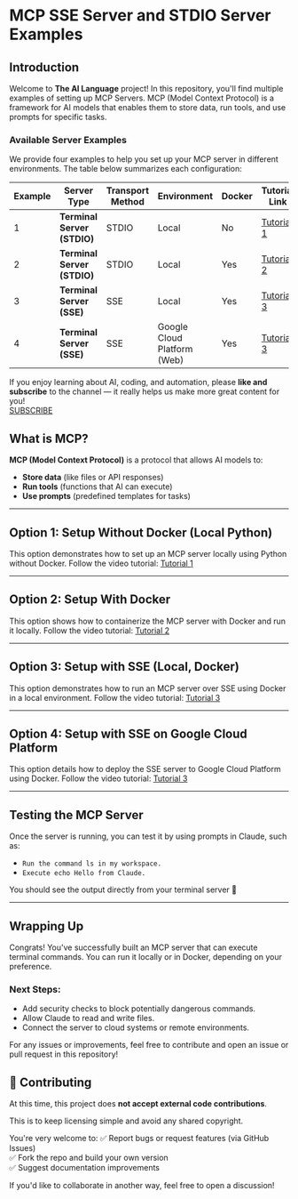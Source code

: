 # MCP SSE Server and STDIO Server Examples

## Introduction

Welcome to **The AI Language** project! In this repository, you'll find multiple examples of setting up MCP Servers. MCP (Model Context Protocol) is a framework for AI models that enables them to store data, run tools, and use prompts for specific tasks.

### Available Server Examples
We provide four examples to help you set up your MCP server in different environments. The table below summarizes each configuration:

| Example | Server Type | Transport Method | Environment | Docker | Tutorial Link |
|---------|-------------|------------------|-------------|--------|---------------|
| 1 | **Terminal Server (STDIO)** | STDIO | Local | No | [Tutorial 1](https://youtu.be/_veLqeCzdIQ) |
| 2 | **Terminal Server (STDIO)** | STDIO | Local | Yes | [Tutorial 2](https://youtu.be/cgml6yzrOjc) |
| 3 | **Terminal Server (SSE)** | SSE | Local | Yes | [Tutorial 3](https://youtu.be/s0YJNcT1XMA) |
| 4 | **Terminal Server (SSE)** | SSE | Google Cloud Platform (Web) | Yes | [Tutorial 3](https://youtu.be/s0YJNcT1XMA) |

If you enjoy learning about AI, coding, and automation, please **like and subscribe** to the channel — it really helps us make more great content for you!  
[SUBSCRIBE](https://youtube.com/@theailanguage?sub_confirmation=1)

## What is MCP?

**MCP (Model Context Protocol)** is a protocol that allows AI models to:
- **Store data** (like files or API responses)
- **Run tools** (functions that AI can execute)
- **Use prompts** (predefined templates for tasks)

---

## Option 1: Setup Without Docker (Local Python)

This option demonstrates how to set up an MCP server locally using Python without Docker. Follow the video tutorial: [Tutorial 1](https://youtu.be/_veLqeCzdIQ)

---

## Option 2: Setup With Docker

This option shows how to containerize the MCP server with Docker and run it locally. Follow the video tutorial: [Tutorial 2](https://youtu.be/cgml6yzrOjc)

---

## Option 3: Setup with SSE (Local, Docker)

This option demonstrates how to run an MCP server over SSE using Docker in a local environment. Follow the video tutorial: [Tutorial 3](https://youtu.be/s0YJNcT1XMA)

---

## Option 4: Setup with SSE on Google Cloud Platform

This option details how to deploy the SSE server to Google Cloud Platform using Docker. Follow the video tutorial: [Tutorial 3](https://youtu.be/s0YJNcT1XMA)

---

## Testing the MCP Server

Once the server is running, you can test it by using prompts in Claude, such as:

- `Run the command ls in my workspace.`
- `Execute echo Hello from Claude.`

You should see the output directly from your terminal server 🎉

---

## Wrapping Up

Congrats! You've successfully built an MCP server that can execute terminal commands. You can run it locally or in Docker, depending on your preference.

### Next Steps:
- Add security checks to block potentially dangerous commands.
- Allow Claude to read and write files.
- Connect the server to cloud systems or remote environments.

For any issues or improvements, feel free to contribute and open an issue or pull request in this repository!

## 🤝 Contributing

At this time, this project does **not accept external code contributions**.

This is to keep licensing simple and avoid any shared copyright.

You're very welcome to:
✅ Report bugs or request features (via GitHub Issues)  
✅ Fork the repo and build your own version  
✅ Suggest documentation improvements

If you'd like to collaborate in another way, feel free to open a discussion!